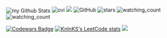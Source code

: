 <img align="center" src="https://github-readme-stats.vercel.app/api?username=Falken2120tm&include_all_commits=true&count_private=true&show_icons=true&line_height=20&title_color=2B5BBD&icon_color=1124BB&text_color=A1A1A1&bg_color=0,000000,130F40" alt="my Github Stats"/>

<img src="https://github-readme-stats.vercel.app/api/top-langs?username=Falken2120tm&show_icons=true&locale=en&layout=compact&theme=chartreuse-dark" alt="ovi" />

<img src="https://github-profile-trophy.vercel.app/?username=Falken2120tm&theme=juicyfresh&no-bg=true" />

<img alt="GitHub" src="https://img.shields.io/badge/dynamic/json?logo=github&label=GitHub+Followers&labelColor=282c34&color=181717&query=%24.data.totalSubs&url=https%3A%2F%2Fapi.spencerwoo.com%2Fsubstats%2F%3Fsource%3Dgithub%26queryKey%3DFalken2120tm&longCache=true"/>
<img src="https://img.shields.io/github/stars/Falken2120tm?label=Stars" alt="stars">
<img src="https://komarev.com/ghpvc/?username=Falken2120tm&color=brightgreen" alt="watching_count" />

<img src="https://widgetbite.com/stats/{random-guid}" alt="watching_count" />

[![Codewars Badge](https://www.codewars.com/users/dhanushka/badges/large)](https://www.codewars.com/users/Falken2120tm)
[![KnlnKS's LeetCode stats](https://leetcode-stats-six.vercel.app/api?username=Falken2120tm)](https://github.com/Falken2120tm/github-readme)
![](https://leetcard.jacoblin.cool/leetcode?site=cn)
